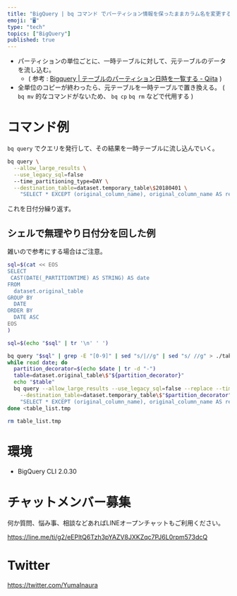 ```yaml
---
title: "BigQuery | bq コマンド でパーティション情報を保ったままカラム名を変更する"
emoji: "🖥"
type: "tech"
topics: ["BigQuery"]
published: true
---
```



- パーティションの単位ごとに、一時テーブルに対して、元テーブルのデータを流し込む。
  - ( 参考 : [Bigquery | テーブルのパーティション日時を一覧する - Qiita](https://qiita.com/YumaInaura/items/92aeede01ad8a6309d19) )
- 全単位のコピーが終わったら、元テーブルを一時テーブルで置き換える。 ( `bq mv` 的なコマンドがないため、 `bq cp` `bq rm` などで代用する )

# コマンド例

`bq query` でクエリを発行して、その結果を一時テーブルに流し込んでいく。

```bash
bq query \
  --allow_large_results \
  --use_legacy_sql=false
  --time_partitioning_type=DAY \
  --destination_table=dataset.temporary_table\$20180401 \
    "SELECT * EXCEPT (original_column_name), original_column_name AS replaced_column_name FROM dataset.original_table WHERE _PARTITIONTIME = '2018-04-01"
```

これを日付分繰り返す。

## シェルで無理やり日付分を回した例

雑いので参考にする場合はご注意。

```bash
sql=$(cat << EOS
SELECT
 CAST(DATE(_PARTITIONTIME) AS STRING) AS date
FROM
  dataset.original_table
GROUP BY
  DATE
ORDER BY
  DATE ASC
EOS
)

sql=$(echo "$sql" | tr '\n' ' ')

bq query "$sql" | grep -E "[0-9]" | sed "s/|//g" | sed "s/ //g" > ./table_list.tmp
while read date; do
  partition_decorator=$(echo $date | tr -d "-")
  table=dataset.original_table\$"${partition_decorator}"
  echo "$table"
  bq query --allow_large_results --use_legacy_sql=false --replace --time_partitioning_type=DAY \
    --destination_table=dataset.temporary_table\$"$partition_decorator" \
    "SELECT * EXCEPT (original_column_name), original_column_name AS replaced_column_name FROM dataset.original_table WHERE _PARTITIONTIME = '${date}'"
done <table_list.tmp

rm table_list.tmp
```

# 環境

- BigQuery CLI 2.0.30








<!-- Update From Qiita API -->

# チャットメンバー募集


何か質問、悩み事、相談などあればLINEオープンチャットもご利用ください。

https://line.me/ti/g2/eEPltQ6Tzh3pYAZV8JXKZqc7PJ6L0rpm573dcQ





# Twitter


https://twitter.com/YumaInaura


<!-- Update From Qiita API -->


